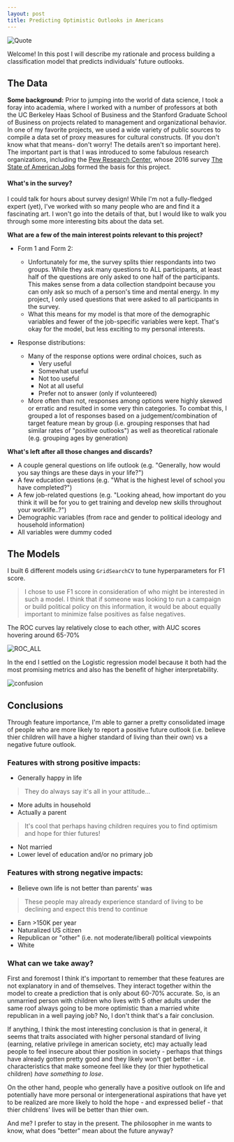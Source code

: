 ```yaml
---
layout: post
title: Predicting Optimistic Outlooks in Americans
---
```


![Quote]({{tskootsky.github.io}}/images/nietzschequote.jpg)


<div class="message">
  Welcome! In this post I will describe my rationale and process building a classification model that predicts individuals' future outlooks.
</div>

## The Data

**Some background:** 
Prior to jumping into the world of data science, I took a foray into academia, where I worked with a number of professors at both the UC Berkeley Haas School of Business and the Stanford Graduate School of Business on projects related to management and organizational behavior. 
In one of my favorite projects, we used a wide variety of public sources to compile a data set of proxy measures for cultural constructs. (If you don't know what that means- don't worry! The details aren't so important here). 
The important part is that I was introduced to some fabulous research organizations, including the [Pew Research Center](https://www.pewresearch.org/), whose 2016 survey [The State of American Jobs](https://www.pewsocialtrends.org/dataset/state-of-american-jobs-survey/) formed the basis for this project.

#### What's in the survey?

I could talk for hours about survey design! While I'm not a fully-fledged expert (yet), I've worked with so many people who are and find it a fascinating art. I won't go into the details of that, but I would like to walk you through some more interesting bits about the data set.

**What are a few of the main interest points relevant to this project?**
- Form 1 and Form 2:
  - Unfortunately for me, the survey splits thier respondants into two groups. While they ask many questions to ALL participants, at least half of the questions are only asked to one half of the participants. This makes sense from a data collection standpoint because you can only ask so much of a person's time and mental energy. In my project, I only used questions that were asked to all participants in the survey.
  - What this means for my model is that more of the demographic variables and fewer of the job-specific variables were kept. That's okay for the model, but less exciting to my personal interests.

- Response distributions:
  - Many of the response options were ordinal choices, such as 
    * Very useful
    * Somewhat useful
    * Not too useful
    * Not at all useful
    * Prefer not to answer (only if volunteered)
  - More often than not, responses among options were highly skewed or erratic and resulted in some very thin categories. To combat this, I grouped a lot of responses based on a judgement/combination of target feature mean by group (i.e. grouping responses that had similar rates of "positive outlooks") as well as theoretical rationale (e.g. grouping ages by generation)

**What's left after all those changes and discards?**
- A couple general questions on life outlook (e.g. "Generally, how would you say things are these days in your life?")
- A few education questions (e.g. "What is the highest level of school you have completed?")
- A few job-related questions (e.g. "Looking ahead, how important do you think it will be for you to get training and develop new skills throughout your worklife..?")
- Demographic variables (from race and gender to political ideology and household information)
- All variables were dummy coded


## The Models

I built 6 different models using `GridSearchCV` to tune hyperparameters for F1 score.

> I chose to use F1 score in consideration of who might be interested in such a model. I think that if someone was looking to run a campaign or build political policy on this information, it would be about equally important to minimize false positives as false negatives.

The ROC curves lay relatively close to each other, with AUC scores hovering around 65-70%

![ROC_ALL]({{tskootsky.github.io}}/images/roc_all_SQL.png)

In the end I settled on the Logistic regression model because it both had the most promising metrics and also has the benefit of higher interpretability.

![confusion]({{tskootsky.github.io}}/images/lr_confusion_SQL.png)


## Conclusions

Through feature importance, I'm able to garner a pretty consolidated image of people who are more likely to report a positive future outlook (i.e. believe thier children will have a higher standard of living than their own) vs a negative future outlook.

### Features with strong positive impacts:
- Generally happy in life
> They do always say it's all in your attitude...
- More adults in household
- Actually a parent
> It's cool that perhaps having children requires you to find optimism and hope for thier futures!
- Not married
- Lower level of education and/or no primary job

### Features with strong negative impacts:
- Believe own life is not better than parents' was
> These people may already experience standard of living to be declining and expect this trend to continue
- Earn >150K per year
- Naturalized US citizen
- Republican or "other" (i.e. not moderate/liberal) political viewpoints
- White

### What can we take away?

First and foremost I think it's important to remember that these features are not explanatory in and of themselves. They interact together within the model to create a prediction that is only about 60-70% accurate. So, is an unmarried person with children who lives with 5 other adults under the same roof always going to be more optimistic than a married white republican in a well paying job? No, I don't think that's a fair conclusion. 

If anything, I think the most interesting conclusion is that in general, it seems that traits associated with higher personal standard of living (earning, relative privilege in american society, etc) may actually lead people to feel insecure about thier position in society - perhaps that things have already gotten pretty good and they likely won't get better - i.e. characteristics that make someone feel like they (or thier hypothetical children) *have something to lose*.

On the other hand, people who generally have a positive outlook on life and potentially have more personal or intergenerational aspirations that have yet to be realized are more likely to hold the hope - and expressed belief - that thier childrens' lives will be better than thier own.

And me? I prefer to stay in the present. The philosopher in me wants to know, what does "better" mean about the future anyway?